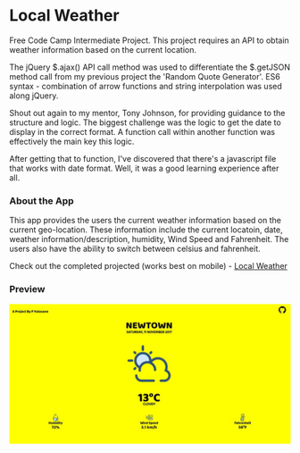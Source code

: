 # Local Weather
Free Code Camp Intermediate Project.
This project requires an API to obtain weather information based on the current location.

The jQuery $.ajax() API call method was used to differentiate the $.getJSON method call from my previous project the 'Random Quote Generator'. ES6 syntax - combination of arrow functions and string interpolation was used along jQuery.

Shout out again to my mentor, Tony Johnson, for providing guidance to the structure and logic. 
The biggest challenge was the logic to get the date to display in the correct format. A function call within another function was effectively the main key this logic.

After getting that to function, I've discovered that there's a javascript file that works with date format. Well, it was a good learning experience after all.

### About the App
This app provides the users the current weather information based on the current geo-location.
These information include the current locatoin, date, weather information/description, humidity, Wind Speed and Fahrenheit. The users also have the ability to switch between celsius and fahrenheit.

Check out the completed projected (works best on mobile) - [Local Weather](https://promie.github.io/local-weather/)

### Preview

![alt text](https://github.com/promie/local-weather/blob/master/img/preview.JPG "Main App")